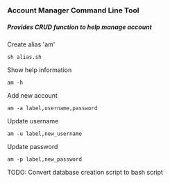 ### Account Manager Command Line Tool
##### Provides CRUD function to help manage account

Create alias 'am'
```
sh alias.sh
```

Show help information
```
am -h
```
Add new account
```
am -a label,username,password
```
Update username
```
am -u label,new_username
```
Update password
```
am -p label,new_password
```

TODO: Convert database creation script to bash script